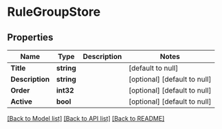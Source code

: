 # RuleGroupStore

## Properties
Name | Type | Description | Notes
------------ | ------------- | ------------- | -------------
**Title** | **string** |  | [default to null]
**Description** | **string** |  | [optional] [default to null]
**Order** | **int32** |  | [optional] [default to null]
**Active** | **bool** |  | [optional] [default to null]

[[Back to Model list]](../README.md#documentation-for-models) [[Back to API list]](../README.md#documentation-for-api-endpoints) [[Back to README]](../README.md)

